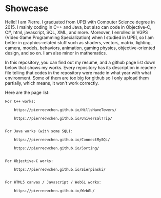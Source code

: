 # Showcase

Hello! I am Pierre. I graduated from UPEI with Computer Science degree in 2015. I mainly coding in C++ and Java, but also can code in Objective-C, C#, html, javascript, SQL, XML, and more. Moreover, I enrolled in VGPS (Video Game Programming Specialization) when I studied in UPEI, so I am better in graphics-related stuff such as shaders, vectors, matrix, lighting, camera, models, behaviors, animation, gaming physics, objective-oriented design, and so on. I am also minor in mathematics.

In this repository, you can find out my resume, and a github page list down below that shows my works. Every repository has its description in readme file telling that codes in the repository were made in what year with what environment. Some of them are too big for github so I only upload them partially, which means, it won't work correctly.

Here are the page list:


    For C++ works:
    
        https://pierrecwchen.github.io/HillsHaveTowers/

        https://pierrecwchen.github.io/UniversalTrip/


    For Java works (with some SQL):

        https://pierrecwchen.github.io/ConnectMySQL/

        https://pierrecwchen.github.io/Sorting/
        
        
    For Objective-C works:

        https://pierrecwchen.github.io/Sierpinski/


    For HTML5 canvas / Javascript / WebGL works:

        https://pierrecwchen.github.io/WebGL/

